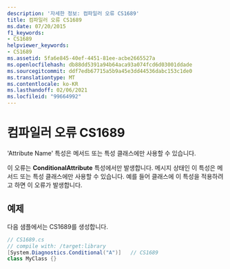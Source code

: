```yaml
---
description: '자세한 정보: 컴파일러 오류 CS1689'
title: 컴파일러 오류 CS1689
ms.date: 07/20/2015
f1_keywords:
- CS1689
helpviewer_keywords:
- CS1689
ms.assetid: 5fa6e845-40ef-4451-81ee-acbe2665527a
ms.openlocfilehash: db88dd5391a94b64aca93a074fcd6d03001ddade
ms.sourcegitcommit: ddf7edb67715a5b9a45e3dd44536dabc153c1de0
ms.translationtype: MT
ms.contentlocale: ko-KR
ms.lasthandoff: 02/06/2021
ms.locfileid: "99664992"
---
```

# <a name="compiler-error-cs1689"></a>컴파일러 오류 CS1689

'Attribute Name' 특성은 메서드 또는 특성 클래스에만 사용할 수 있습니다.  
  
 이 오류는 **ConditionalAttribute** 특성에서만 발생합니다. 메시지 상태인 이 특성은 메서드 또는 특성 클래스에만 사용할 수 있습니다. 예를 들어 클래스에 이 특성을 적용하려고 하면 이 오류가 발생합니다.  
  
## <a name="example"></a>예제  

 다음 샘플에서는 CS1689를 생성합니다.  
  
```csharp  
// CS1689.cs  
// compile with: /target:library  
[System.Diagnostics.Conditional("A")]   // CS1689  
class MyClass {}  
```
